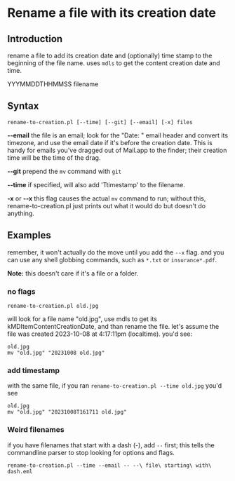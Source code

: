 # Rename a file with its creation date

## Introduction

rename a file to add its creation date and (optionally) time stamp to the beginning of the file name. uses `mdls` to get the content creation date and time.

YYYMMDDTHHMMSS filename

## Syntax

```shell
rename-to-creation.pl [--time] [--git] [--email] [-x] files
```

**--email** the file is an email; look for the "Date: " email header and convert its timezone, and use the email date if it's before the creation date. This is handy for emails you've dragged out of Mail.app to the finder; their creation time will be the time of the drag.

**--git** prepend the `mv` command with `git`

**--time** if specified, will also add 'Ttimestamp' to the filename.

**-x** or **--x** this flag causes the actual `mv` command to run; without this, rename-to-creation.pl just prints out what it would do but doesn't do anything.

## Examples

remember, it won't actually do the move until you add the `--x` flag. and you can use any shell globbing commands, such as `*.txt` or `insurance*.pdf`.

**Note:** this doesn't care if it's a file or a folder. 

### no flags

```shell
rename-to-creation.pl old.jpg
```

will look for a file name "old.jpg", use mdls to get its kMDItemContentCreationDate, and than rename the file. let's assume the file was created 2023-10-08 at 4:17:11pm (localtime). you'd see:

```shell
old.jpg
mv "old.jpg" "20231008 old.jpg"
```

### add timestamp

with the same file, if you ran `rename-to-creation.pl --time old.jpg` you'd see

```shell
old.jpg
mv "old.jpg" "20231008T161711 old.jpg"
```

### Weird filenames

if you have filenames that start with a dash (-), add `--` first; this tells the commandline parser to stop looking for options and flags.

```shell
rename-to-creation.pl --time --email -- --\ file\ starting\ with\ dash.eml
```
